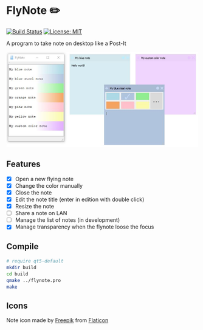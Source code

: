 # FlyNote :pencil2:
[![Build Status](https://travis-ci.org/thibDev/FlyNote.svg?branch=master)](https://travis-ci.org/thibDev/FlyNote)
[![License: MIT](https://img.shields.io/badge/License-GPLv3-blue.svg)](https://opensource.org/licenses/gpl-3.0)

A program to take note on desktop like a Post-It

![FlyNote](screenshot/sample.jpg)

## Features

* [X] Open a new flying note
* [x] Change the color manually
* [x] Close the note
* [x] Edit the note title (enter in edition with double click)
* [x] Resize the note
* [ ] Share a note on LAN
* [ ] Manage the list of notes (in development)
* [x] Manage transparency when the flynote loose the focus

## Compile

```sh
# require qt5-default
mkdir build
cd build
qmake ../flynote.pro
make
```

## Icons
Note icon made by [Freepik](https://www.freepik.com/) from [Flaticon](www.flaticon.com)  
